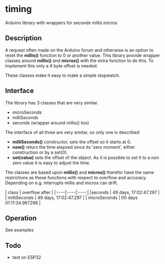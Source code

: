# timing

Arduino library with wrappers for seconds millis micros 

## Description

A request often made on the Arduino forum and otherwise is an option to reset
the **millis()** function to 0 or another value. 
This library provide wrapper classes around **millis()** and **micros()** 
with the extra function to do this. 
To implement this only a 4 byte offset is needed.

These classes make it easy to make a simple stopwatch.

## Interface 

The library has 3 classes that are very similar.
- microSeconds
- milliSeconds
- seconds  (wrapper around millis() too)

The interface of all three are very similar, so only one is described

- **milliSeconds()** constructor, sets the offset so it starts at 0.
- **now()** returs the time elapsed since its 'zero moment', either construction 
or by a set(0). 
- **set(value)** sets the offset of the object. As it is possible to set it 
to a non zero value it is easy to adjust the time. 

The classes are based upon **millis()** and **micros()** therefor have the same 
restrictions as these functions with respect to overflow and accuracy. 
Depending on e.g. interrupts millis and micros can drift.

| class | overflow after | 
|:----|:----|:----:|
|seconds       | 49 days, 17:02:47.297 |
| milliSeconds | 49 days, 17:02:47.297 |
| microSeconds | 00 days  01:11:34.967296 |

## Operation

See examples

## Todo
- test on ESP32

